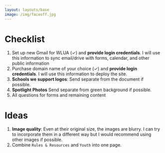 ```yaml
---
layout: layouts/base
image: /img/faceoff.jpg
---
```


# Checklist

1. Set up new Gmail for WLUA (✓) and **provide login credentials**.  I will use this information to sync email/drive with forms, calendar, and other public information
2. Purchase domain name of your choice (✓) and **provide login credentials**.  I will use this information to deploy the site.
3. **Schools we support logos**: Send separate from the document if possible.
4. **Spotlight Photos** Send separate from green background if possible.
5. All questions for forms and remaining content

# Ideas 

1. **Image quality**: Even at their original size, the images are blurry.  I can try to incorporate them in a different way but I would recommend using other images if possible.
2. Combine `Rules & Resources` and `Youth` into one page.




